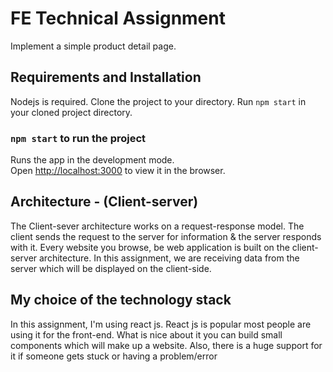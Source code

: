 # FE Technical Assignment
Implement a simple product detail page.
## Requirements and Installation 
Nodejs is required.
Clone the project to your directory.
Run `npm start` in your cloned project directory.
### `npm start` to run the project
Runs the app in the development mode.\
Open [http://localhost:3000](http://localhost:3000) to view it in the browser.

## Architecture - (Client-server)
The Client-sever architecture works on a request-response model. The client sends the request to the server for information & the server responds with it.
Every website you browse, be web application is built on the client-server architecture. In this assignment, we are receiving data from the server which will be displayed on the client-side.


## My choice of the technology stack
In this assignment, I'm using react js. React js is popular most people are using it for the front-end. What is nice about it you can build small components which will make up a website. Also, there is a huge support for it if someone gets stuck or having a problem/error



